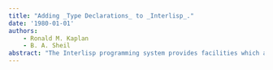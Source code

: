 ```yaml
---
title: "Adding _Type Declarations_ to _Interlisp_."
date: '1980-01-01'
authors: 
    - Ronald M. Kaplan
    - B. A. Sheil
abstract: "The Interlisp programming system provides facilities which allow a programmer to provide type declarations for program variables, procedures and expressions. In some respects, these faciltiies resemble the type systems found in many contemporary high level languages. However, the nature of Lisp and Lisp programming requires them to be singificantly different from conventional type systems. Their most striking feature is a very powerful type description language which supports run-time, as well as static, type validation. In this paper, the design of the Interlisp type declaration facilities is described, illustrating how the characteristics of Lisp affected the design. Some suggestions are offered as to which aspects of these would provde useful in other contexts."
---
```


